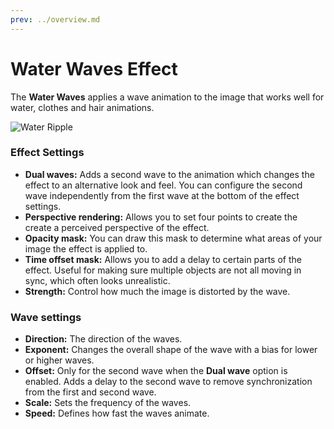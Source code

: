 ```yaml
---
prev: ../overview.md
---
```

# Water Waves Effect

The **Water Waves** applies a wave animation to the image that works well for water, clothes and hair animations. 

![Water Ripple](/img/effects/Water_Waves_Complete.gif)

### Effect Settings

* **Dual waves:** Adds a second wave to the animation which changes the effect to an alternative look and feel. You can configure the second wave independently from the first wave at the bottom of the effect settings.
* **Perspective rendering:** Allows you to set four points to create the create a perceived perspective of the effect.
* **Opacity mask:** You can draw this mask to determine what areas of your image the effect is applied to.
* **Time offset mask:** Allows you to add a delay to certain parts of the effect. Useful for making sure multiple objects are not all moving in sync, which often looks unrealistic.
* **Strength:** Control how much the image is distorted by the wave.

### Wave settings

* **Direction:** The direction of the waves.
* **Exponent:** Changes the overall shape of the wave with a bias for lower or higher waves.
* **Offset:** Only for the second wave when the **Dual wave** option is enabled. Adds a delay to the second wave to remove synchronization from the first and second wave.
* **Scale:** Sets the frequency of the waves.
* **Speed:** Defines how fast the waves animate.